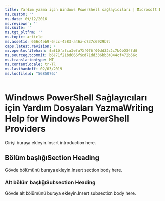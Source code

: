 ```yaml
---
title: Yardım yazma için Windows PowerShell sağlayıcıları | Microsoft Docs
ms.custom: ''
ms.date: 09/12/2016
ms.reviewer: ''
ms.suite: ''
ms.tgt_pltfrm: ''
ms.topic: article
ms.assetid: 666c4eb9-64cc-4583-a46a-c737c6929b7d
caps.latest.revision: 4
ms.openlocfilehash: 8a816fafca3efa73f078f00dd23a3c7b6b554fd8
ms.sourcegitcommit: b6871f21bd666f9cd71dd336bb3f844cf472b56c
ms.translationtype: MT
ms.contentlocale: tr-TR
ms.lasthandoff: 02/03/2019
ms.locfileid: "56850767"
---
```

# <a name="writing-help-for-windows-powershell-providers"></a><span data-ttu-id="92e84-102">Windows PowerShell Sağlayıcıları için Yardım Dosyaları Yazma</span><span class="sxs-lookup"><span data-stu-id="92e84-102">Writing Help for Windows PowerShell Providers</span></span>

<span data-ttu-id="92e84-103">Girişi buraya ekleyin.</span><span class="sxs-lookup"><span data-stu-id="92e84-103">Insert introduction here.</span></span>

## <a name="section-heading"></a><span data-ttu-id="92e84-104">Bölüm başlığı</span><span class="sxs-lookup"><span data-stu-id="92e84-104">Section Heading</span></span>

 <span data-ttu-id="92e84-105">Gövde bölümünü buraya ekleyin.</span><span class="sxs-lookup"><span data-stu-id="92e84-105">Insert section body here.</span></span>

### <a name="subsection-heading"></a><span data-ttu-id="92e84-106">Alt bölüm başlığı</span><span class="sxs-lookup"><span data-stu-id="92e84-106">Subsection Heading</span></span>

 <span data-ttu-id="92e84-107">Gövde alt bölümünü buraya ekleyin.</span><span class="sxs-lookup"><span data-stu-id="92e84-107">Insert subsection body here.</span></span>